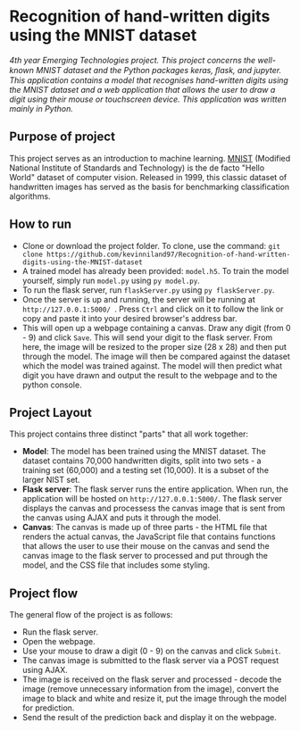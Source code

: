 # Recognition of hand-written digits using the MNIST dataset
 _4th year Emerging Technologies project. This project concerns the well-known MNIST dataset and the Python packages keras, ﬂask, and jupyter. This application contains a model that recognises hand-written digits using the MNIST dataset and a web application that allows the user to draw a digit using their mouse or touchscreen device. This application was written mainly in Python._
 
 ## Purpose of project
 This project serves as an introduction to machine learning. [MNIST](http://yann.lecun.com/exdb/mnist/) (Modified National Institute of
 Standards and Technology) is the de facto "Hello World" dataset of computer vision. Released in 1999, this classic dataset of
 handwritten images has served as the basis for benchmarking classification algorithms.
 
 ## How to run
 * Clone or download the project folder. To clone, use the command: `git clone https://github.com/kevinniland97/Recognition-of-hand-written-digits-using-the-MNIST-dataset`
 * A trained model has already been provided: `model.h5`. To train the model yourself, simply run `model.py` using `py model.py`.
 * To run the flask server, run `flaskServer.py` using `py flaskServer.py`.
 * Once the server is up and running, the server will be running at `http://127.0.0.1:5000/ `. Press `Ctrl` and click on it to follow the link or copy and paste it into your desired browser's address bar.
 * This will open up a webpage containing a canvas. Draw any digit (from 0 - 9) and click `Save`. This will send your digit to the flask server. From here, the image will be resized to the proper size (28 x 28) and then put through the model. The image will then be compared against the dataset which the model was trained against. The model will then predict what digit you have drawn and output the result to the webpage and to the python console.
 
 ## Project Layout
 This project contains three distinct "parts" that all work together:
 * **Model**: The model has been trained using the MNIST dataset. The dataset contains 70,000 handwritten digits, split into two sets - a training set (60,000) and a testing set (10,000). It is a subset of the larger NIST set.
 * **Flask server**: The flask server runs the entire application. When run, the application will be hosted on `http://127.0.0.1:5000/`. The flask server displays the canvas and processess the canvas image that is sent from the canvas using AJAX and puts it through the model.
 * **Canvas**: The canvas is made up of three parts - the HTML file that renders the actual canvas, the JavaScript file that contains functions that allows the user to use their mouse on the canvas and send the canvas image to the flask server to processed and put through the model, and the CSS file that includes some styling.

## Project flow
The general flow of the project is as follows:
* Run the flask server.
* Open the webpage.
* Use your mouse to draw a digit (0 - 9) on the canvas and click `Submit`.
* The canvas image is submitted to the flask server via a POST request using AJAX.
* The image is received on the flask server and processed - decode the image (remove unnecessary information from the image), convert the image to black and white and resize it, put the image through the model for prediction.
* Send the result of the prediction back and display it on the webpage.
